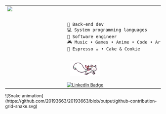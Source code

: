 <div align="center">
    <table style="background: transparent; border-style: hidden!important; border: none!important">
        <tr>
            <td>
               <div>
                   <!-- Content for the left side -->
                   <img src="https://readme-typing-svg.demolab.com?font=Inconsolata&weight=500&size=50&duration=4000&pause=300&color=990099&center=true&vCenter=true&multiline=true&repeat=false&random=false&width=600&height=140&lines=Hi+there+👋;I'm+Ibrahim" width="100%" />
                   <br><br>
                   <pre>
                       💼 Back-end dev 
                       💻 System programming languages 
                       📖 Software engineer
                       🎮 Music • Games • Anime • Code • Art
                       🍵 Espresso ☕ • Cake & Cookie
                   </pre>
                   <div align="center">
                    <img src="https://github.com/20193663/20193663/blob/main/assets/kyubey.gif" height="50" width: 200%; />
                    <br><br>
                    <a href="http://linkedin.com/in/ibrahim-ayman-89889324b">
                      <img src="https://img.shields.io/badge/linkedin-0a66c2" alt="LinkedIn Badge">
                    </a>
                   </div>
               </div>
            </td>
            <td>
                <div>
                    <!-- Content for the right side -->
                    <img alt="Arnab Ghosh Github Stats" src="https://github-readme-stats.vercel.app/api?username=ghosharnab00&show_icons=true&theme=algolia&include_all_commits=true&count_private=true"/>
                    <br>
                    <img src="https://github-readme-stats.vercel.app/api/top-langs/?username=ghosharnab00&layout=compact&langs_count=7&theme=algolia"/>
                </div>
            </td>
        </tr>
    </table>
</div>
<!--<img src="https://github.com/20193663/20193663/blob/output/github-contribution-grid-snake.gif"/>-->
![Snake animation](https://github.com/20193663/20193663/blob/output/github-contribution-grid-snake.svg)
